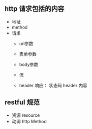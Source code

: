 ## http 请求包括的内容

* 地址
* method
* 请求
    * url参数
    * 表单参数
    * body参数
    * 流
    
    * header
响应：
    状态码
    header
    内容
    
        
## restful 规范

* 资源 resource
* 动词 http Method
